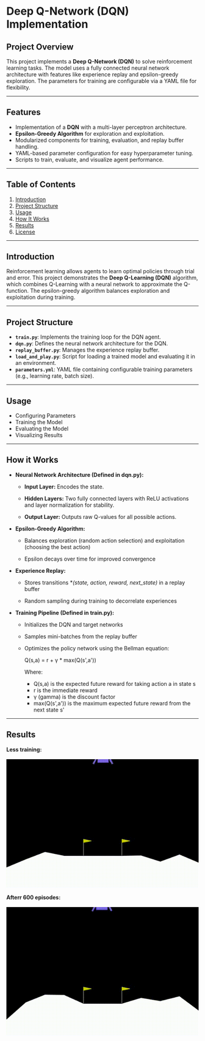 # Deep Q-Network (DQN) Implementation  

## Project Overview  
This project implements a **Deep Q-Network (DQN)** to solve reinforcement learning tasks. The model uses a fully connected neural network architecture with features like experience replay and epsilon-greedy exploration. The parameters for training are configurable via a YAML file for flexibility.  

---

## Features  
- Implementation of a **DQN** with a multi-layer perceptron architecture.  
- **Epsilon-Greedy Algorithm** for exploration and exploitation.  
- Modularized components for training, evaluation, and replay buffer handling.  
- YAML-based parameter configuration for easy hyperparameter tuning.  
- Scripts to train, evaluate, and visualize agent performance.

---

## Table of Contents  
1. [Introduction](#introduction)  
2. [Project Structure](#project-structure)   
3. [Usage](#usage)  
4. [How It Works](#how-it-works)  
5. [Results](#results)  
6. [License](#license)  

---

## Introduction  
Reinforcement learning allows agents to learn optimal policies through trial and error. This project demonstrates the **Deep Q-Learning (DQN)** algorithm, which combines Q-Learning with a neural network to approximate the Q-function. The epsilon-greedy algorithm balances exploration and exploitation during training.  

---

## Project Structure  

- **`train.py`**: Implements the training loop for the DQN agent.  
- **`dqn.py`**: Defines the neural network architecture for the DQN.  
- **`replay_buffer.py`**: Manages the experience replay buffer.  
- **`load_and_play.py`**: Script for loading a trained model and evaluating it in an environment.  
- **`parameters.yml`**: YAML file containing configurable training parameters (e.g., learning rate, batch size).  

---

## Usage
- Configuring Parameters
- Training the Model
- Evaluating the Model
- Visualizing Results

---

## How it Works
- **Neural Network Architecture (Defined in dqn.py):**
  
  - **Input Layer:** Encodes the state.
  
  - **Hidden Layers:** Two fully connected layers with ReLU activations and layer normalization for stability.
 
  - **Output Layer:** Outputs raw Q-values for all possible actions.
 
- **Epsilon-Greedy Algorithm:**

  - Balances exploration (random action selection) and exploitation (choosing the best action)
 
  - Epsilon decays over time for improved convergence
 
- **Experience Replay:**

  - Stores transitions **(state, action, reward, next_state)* in a replay buffer
 
  - Random sampling during training to decorrelate experiences
 
- **Training Pipeline (Defined in train.py):**

  - Initializes the DQN and target networks
 
  - Samples mini-batches from the replay buffer
 
  - Optimizes the policy network using the Bellman equation:

    Q(s,a) = r + γ * max(Q(s',a'))
    
    Where:
    - Q(s,a) is the expected future reward for taking action a in state s
    - r is the immediate reward
    - γ (gamma) is the discount factor
    - max(Q(s',a')) is the maximum expected future reward from the next state s'

---

## Results 
**Less training:**<br><br>
  <img src="lunar_lander_videos/lunar_lander_episode_0_20241222_223739.gif">


**Afterr 600 episodes:**<br><br>
<img src="lunar_lander_videos/lunar_lander_episode_1_20241222_223740.gif">




